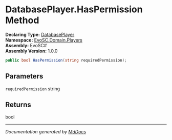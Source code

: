 ﻿<!--  
  <auto-generated>   
    The contents of this file were generated by a tool.  
    Changes to this file may be list if the file is regenerated  
  </auto-generated>   
-->

# DatabasePlayer.HasPermission Method

**Declaring Type:** [DatabasePlayer](../index.md)  
**Namespace:** [EvoSC.Domain.Players](../../index.md)  
**Assembly:** EvoSC\#  
**Assembly Version:** 1.0.0

```csharp
public bool HasPermission(string requiredPermission);
```

## Parameters

`requiredPermission`  string

## Returns

bool

___

*Documentation generated by [MdDocs](https://github.com/ap0llo/mddocs)*
